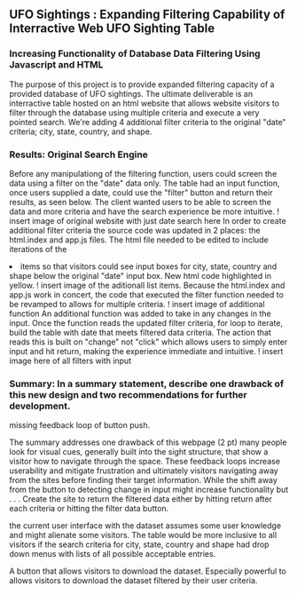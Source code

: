 ## UFO Sightings : Expanding Filtering Capability of Interractive Web UFO Sighting Table
### Increasing Functionality of Database Data Filtering Using Javascript and HTML 
The purpose of this project is to provide expanded filtering capacity of a provided database of UFO sightings. The ultimate deliverable is an interractive table hosted on an html website that allows website visitors to filter through the database using multiple criteria and execute a very pointed search. We're adding 4 additional filter criteria to the original "date" criteria; city, state, country, and shape.

### Results: Original Search Engine
Before any manipulationg of the filtering function, users could screen the data using a filter on the "date" data only. The table had an input function, once users supplied a date, could use the "filter" button and return their results, as seen below. The client wanted users to be able to screen the data and more criteria and have the search experience be more intuitive.
! insert image of original website with just date search here
In order to create additional filter criteria the source code was updated in 2 places: the html.index and app.js files. The html file needed to be edited to include iterations of the <li /> items so that visitors could see input boxes for city, state, country and shape below the original "date" input box. New html code highlighted in yellow.
! insert image of the aditionall list items.
Because the html.index and app.js work in concert, the code that executed the filter function needed to be revamped to allows for multiple criteria.
! insert image of additional function
An additional function was added to take in any changes in the input. Once the function reads the updated filter criteria, for loop to iterate, build the table with date that meets filtered data criteria. The action that reads this is built on "change" not "click" which allows users to simply enter input and hit return, making the experience immediate and intuitive.
! insert image here of all filters with input




### Summary: In a summary statement, describe one drawback of this new design and two recommendations for further development.
missing feedback loop of button push. 


The summary addresses one drawback of this webpage (2 pt) many people look for visual cues, generally built into the sight structure, that show a visitor how to navigate through the space. These feedback loops increase userability and mitigate frustration and ultimately visitors navigating away from the sites before finding their target information. While the shift away from the button to detecting change in input might increase functionality but . . . Create the site to return the filtered data either by hitting return after each criteria or hitting the filter data button.

the current user interface with the dataset assumes some user knowledge and might alienate some visitors. The table would be more inclusive to all visitors if the search criteria for city, state, country and shape had drop down menus with lists of all possible acceptable entries.

A button that allows visitors to download the dataset. Especially powerful to allows visitors to download the dataset filtered by their user criteria.
